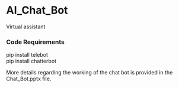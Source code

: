 # AI_Chat_Bot
Virtual assistant

### Code Requirements
pip install telebot <br/>
pip install chatterbot

More details regarding the working of the chat bot is provided in the Chat_Bot.pptx file.
